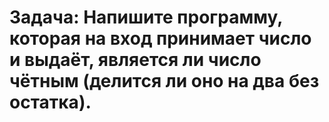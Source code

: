 # Задача: Напишите программу, которая на вход принимает число и выдаёт, является ли число чётным (делится ли оно на два без остатка).

